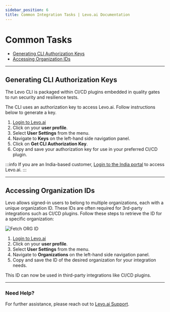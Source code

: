 ```yaml
---
sidebar_position: 6
title: Common Integration Tasks | Levo.ai Documentation
---
```


# Common Tasks
- [Generating CLI Authorization Keys](#generating-cli-authorization-keys)
- [Accessing Organization IDs](#accessing-organization-ids)

---

## Generating CLI Authorization Keys
The Levo CLI is packaged within CI/CD plugins embedded in quality gates to run security and resilience tests. 

The CLI uses an authorization key to access Levo.ai. Follow instructions below to generate a key.

1. [Login to Levo.ai](https://app.levo.ai/login)
2. Click on your **user profile**.
3. Select **User Settings** from the menu.
4. Navigate to **Keys** on the left-hand side navigation panel.
5. Click on **Get CLI Authorization Key**.
6. Copy and save your authorization key for use in your preferred CI/CD plugin.

:::info
If you are an India-based customer, [Login to the India portal](https://app.india-1.levo.ai/login) to access Levo.ai.
:::

---

## Accessing Organization IDs
Levo allows signed-in users to belong to multiple organizations, each with a unique organization ID. These IDs are often required for 3rd-party integrations such as CI/CD plugins. Follow these steps to retrieve the ID for a specific organization:

![Fetch ORG ID](../assets/levo-org-id.png)

1. [Login to Levo.ai](https://app.levo.ai/login)
2. Click on your **user profile**.
3. Select **User Settings** from the menu.
4. Navigate to **Organizations** on the left-hand side navigation panel.
5. Copy and save the ID of the desired organization for your integration needs.

This ID can now be used in third-party integrations like CI/CD plugins.

---

### Need Help?
For further assistance, please reach out to [Levo.ai Support](mailto:support@levo.ai).
